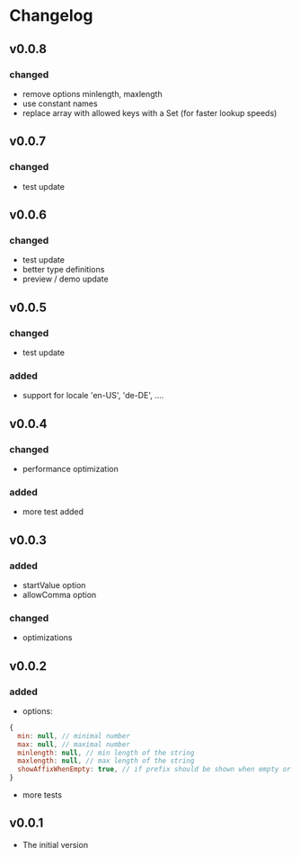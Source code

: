 # Changelog

## v0.0.8
### changed
- remove options minlength, maxlength
- use constant names
- replace array with allowed keys with a Set (for faster lookup speeds)

## v0.0.7
### changed
- test update

## v0.0.6
### changed
- test update
- better type definitions
- preview / demo update

## v0.0.5
### changed
- test update
### added
- support for locale 'en-US', 'de-DE', ....

## v0.0.4
### changed
- performance optimization
### added
- more test added

## v0.0.3
### added
- startValue option
- allowComma option

### changed
- optimizations

## v0.0.2
### added
- options:
```js
{
  min: null, // minimal number
  max: null, // maximal number
  minlength: null, // min length of the string
  maxlength: null, // max length of the string
  showAffixWhenEmpty: true, // if prefix should be shown when empty or not.
}
```
- more tests

## v0.0.1
- The initial version
